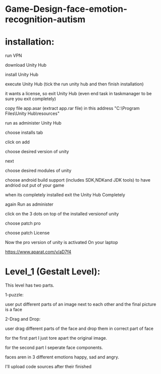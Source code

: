 # Game-Design-face-emotion-recognition-autism

# installation:


run VPN

download Unity Hub

install Unity Hub

execute Unity Hub (tick the run unity hub and then finish installation)

it wants a license, so exit Unity Hub (even end task in taskmanager to be sure you exit completely)

copy file app.asar (extract app.rar file) in this address "C:\Program Files\Unity Hub\resources"

run as administer Unity Hub

choose installs tab

click on add

choose desired version of unity 

next

choose desired modules of unity

choose android build support (includes SDK,NDKand JDK tools) to have andriod out put of your game

when its completely installed exit the Unity Hub Completely

again Run as administer 

click on the 3 dots on top of the installed versionof unity 

choose patch pro

choose patch License

Now the pro version of unity is activated On your laptop

https://www.aparat.com/v/aD7f4





# Level_1 (Gestalt Level):

This level has two parts.

1-puzzle:

user put different parts of an image next to each other and the final picture is a face

2-Drag and Drop:

user drag different parts of the face and drop them in correct part of face

for the first part I just tore apart the original image.

for the second part I seperate face components.

faces aren in 3 different emotions happy, sad and angry.

I'll upload code sources after their finished




